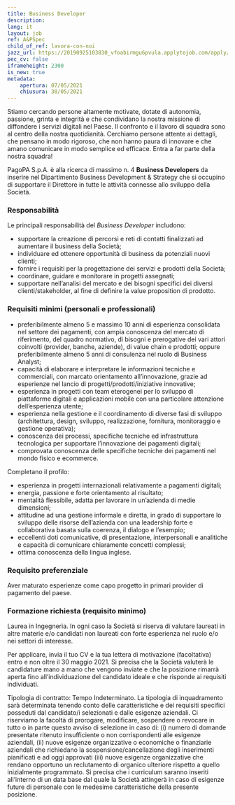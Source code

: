 ```yaml
---
title: Business Developer
description:
lang: it
layout: job
ref: A&PSpec
child_of_ref: lavora-con-noi
jazz_url: https://20190925103830_vfoabirmgu6pvula.applytojob.com/apply/Vl9U1O4GDO/Business-Developer
pec_cv: false
iframeheight: 2300
is_new: true
metadata:
    apertura: 07/05/2021
    chiusura: 30/05/2021
---
```

Stiamo cercando persone altamente motivate, dotate di autonomia, passione, grinta e integrità e che condividano la nostra missione di diffondere i servizi digitali nel Paese. 
Il confronto e il lavoro di squadra sono al centro della nostra quotidianità. 
Cerchiamo persone attente ai dettagli, che pensano in modo rigoroso, che non hanno paura di innovare e che amano comunicare in modo semplice ed efficace.
Entra a far parte della nostra squadra!

PagoPA S.p.A. è alla ricerca di massimo n. 4 **Business Developers** da inserire nel Dipartimento Business Development & Strategy che si occupino di supportare il Direttore in tutte le attività connesse allo sviluppo della Società.

### Responsabilità

Le principali responsabilità del _Business Developer_ includono:
- supportare la creazione di percorsi e reti di contatti finalizzati ad aumentare il business della Società;
- individuare ed ottenere opportunità di business da potenziali nuovi clienti;
- fornire i requisiti per la progettazione dei servizi e prodotti della Società;
- coordinare, guidare e monitorare in progetti assegnati;
- supportare nell’analisi del mercato e dei bisogni specifici dei diversi clienti/stakeholder, al fine di definire la value proposition di prodotto.

### Requisiti minimi (personali e professionali)

- preferibilmente almeno 5 e massimo 10 anni di esperienza consolidata nel settore dei pagamenti, con ampia conoscenza del mercato di riferimento, del quadro normativo, di bisogni e prerogative dei vari attori coinvolti (provider, banche, aziende), di value chain e prodotti; oppure preferibilmente almeno 5 anni di consulenza nel ruolo di Business Analyst;
- capacità di elaborare e interpretare le informazioni tecniche e commerciali, con marcato orientamento all’innovazione, grazie ad esperienze nel lancio di progetti/prodotti/iniziative innovative;
- esperienza in progetti con team eterogenei per lo sviluppo di piattaforme digitali e applicazioni mobile con una particolare attenzione dell’esperienza utente;
- esperienza nella gestione e il coordinamento di diverse fasi di sviluppo (architettura, design, sviluppo, realizzazione, fornitura, monitoraggio e gestione operativa);
- conoscenza dei processi, specifiche tecniche ed infrastruttura tecnologica per supportare l’innovazione dei pagamenti digitali;
- comprovata conoscenza delle specifiche tecniche dei pagamenti nel mondo fisico e ecommerce. 

Completano il profilo:

- esperienza in progetti internazionali relativamente a pagamenti digitali;
- energia, passione e forte orientamento al risultato; 
- mentalità flessibile, adatta per lavorare in un’azienda di medie dimensioni; 
- attitudine ad una gestione informale e diretta, in grado di supportare lo sviluppo delle risorse dell’azienda con una leadership forte e collaborativa basata sulla coerenza, il dialogo e l’esempio; 
- eccellenti doti comunicative, di presentazione, interpersonali e analitiche e capacità di comunicare chiaramente concetti complessi;
- ottima conoscenza della lingua inglese.

### Requisito preferenziale

Aver maturato esperienze come capo progetto in primari provider di pagamento del paese.

### Formazione richiesta (requisito minimo)
Laurea in Ingegneria. In ogni caso la Società si riserva di valutare laureati in altre materie e/o candidati non laureati con forte esperienza nel ruolo e/o nei settori di interesse.  
 
Per applicare, invia il tuo CV e la tua lettera di motivazione (facoltativa) entro e non oltre il 30 maggio 2021. Si precisa che la Società valuterà le candidature mano a mano che vengono inviate e che la posizione rimarrà aperta fino all’individuazione del candidato ideale e che risponde ai requisiti individuati.
 
Tipologia di contratto: Tempo Indeterminato. La tipologia di inquadramento sarà determinata tenendo conto delle caratteristiche e dei requisiti specifici posseduti dal candidato/i selezionati e dalle esigenze aziendali.
Ci riserviamo la facoltà di prorogare, modificare, sospendere o revocare in tutto o in parte questo avviso di selezione in caso di:  (i)  numero di domande presentate ritenuto insufficiente o non corrispondenti alle esigenze aziendali, (ii) nuove esigenze organizzative o economiche o finanziarie aziendali che richiedano la sospensione/cancellazione degli inserimenti pianificati e ad oggi approvati (iii) nuove esigenze organizzative che rendano opportuno un reclutamento di organico ulteriore rispetto a quello inizialmente programmato. 
Si precisa che i curriculum saranno inseriti all’interno di un data base dal quale la Società attingerà in caso di esigenze future di personale con le medesime caratteristiche della presente posizione.

